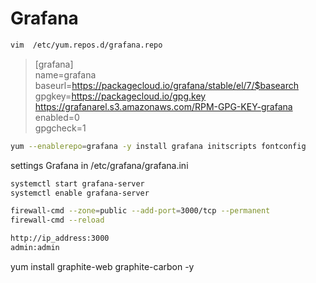 # Grafana
```bash
vim  /etc/yum.repos.d/grafana.repo
```

>[grafana]<br/>
>name=grafana<br/>
>baseurl=https://packagecloud.io/grafana/stable/el/7/$basearch<br/>
>gpgkey=https://packagecloud.io/gpg.key https://grafanarel.s3.amazonaws.com/RPM-GPG-KEY-grafana<br/>
>enabled=0<br/>
>gpgcheck=1<br/>

```bash
yum --enablerepo=grafana -y install grafana initscripts fontconfig
```
settings Grafana in /etc/grafana/grafana.ini
```bash
systemctl start grafana-server
systemctl enable grafana-server

firewall-cmd --zone=public --add-port=3000/tcp --permanent
firewall-cmd --reload
```
```xml
http://ip_address:3000
admin:admin
```
yum install graphite-web graphite-carbon -y
